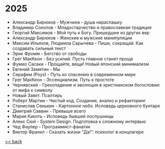 # 2025

- Александр Бирюков - Мужчина - душа нараспашку
- Владимир Соколов - Младостарчество и православная традиция
- Георгий Максимов - Мой путь к Богу. Пришедшие из других вер
- Александр Бирюков - Женские и мужские манипуляции
- Максим Ильяхов, Людмила Сарычева - Пиши, сокращай. Как создавать сильный текст
- Эрик Фромм - Бегство от свободы
- Грег МакКеон - Без усилий. Пусть главное станет проще
- Фумио Сасаки - Прощайте, вещи! Новый японский минимализм
- Евгений Замятин - Мы
- Серафим (Роуз) - Путь ко спасению в современном мире
- Грег МакКеон - Эссенциализм. Путь к простоте
- Чернявский - Грехопадение и эволюция в христианском богословии: от мифа к символу
- Новый Завет. Псалтирь
- Роберт Мартин - Чистый код. Создание, анализ и рефакторинг
- Станислав Сенькин - Картонное небо. Исповедь церковного бунтаря
- Дмитрий Саввин - Превыше всего
- Мария Кикоть - Исповедь бывшей послушницы
- Алекс Сюй - System Design. Подготовка к сложному интервью
- Чед Фаулер - Программист-фанатик
- Виктор Франкл - Сказать жизни "Да!": психолог в концлагере

[<< back](README.md)

